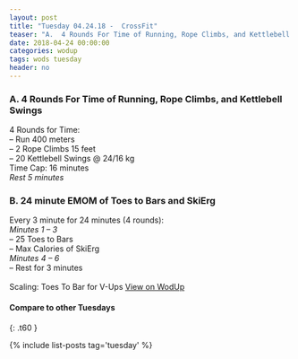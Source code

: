 ```yaml
---
layout: post
title: "Tuesday 04.24.18 -  CrossFit"
teaser: "A.  4 Rounds For Time of Running, Rope Climbs, and Kettlebell Swings<br/> B.  24 minute EMOM of Toes to Bars and SkiErg"
date: 2018-04-24 00:00:00
categories: wodup
tags: wods tuesday
header: no
---
```



<h3>A.  4 Rounds For Time of Running, Rope Climbs, and Kettlebell Swings</h3>
4 Rounds for Time:<br/>– Run 400 meters<br/>– 2 Rope Climbs 15 feet<br/>– 20 Kettlebell Swings @ 24/16 kg<br/>Time Cap: 16 minutes<br/><em>Rest 5 minutes</em>
<h3>B.  24 minute EMOM of Toes to Bars and SkiErg</h3>
Every 3 minute for 24 minutes (4 rounds):<br/><em>Minutes 1  – 3</em><br/>– 25 Toes to Bars<br/>– Max Calories of SkiErg<br/><em>Minutes 4  – 6</em><br/>– Rest for 3 minutes<br/><br/>Scaling: Toes To Bar for V-Ups 
<a href="https://www.wodup.com/gyms/asphodel/wods/5670" target="blank">View on WodUp</a>


#### Compare to other Tuesdays
{: .t60 }

{% include list-posts tag='tuesday' %}